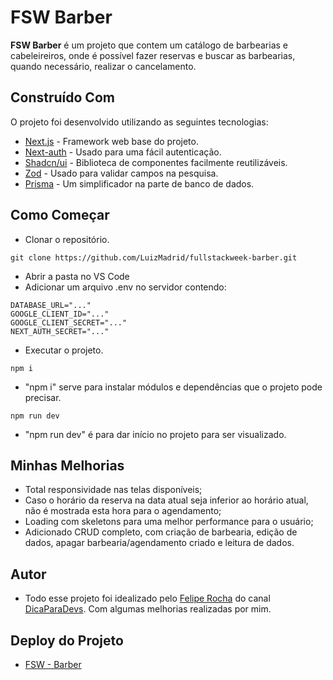 # FSW Barber

**FSW Barber** é um projeto que contem um catálogo de barbearias e cabeleireiros, onde é possível fazer reservas e buscar as barbearias, quando necessário, realizar o cancelamento.

## Construído Com

O projeto foi desenvolvido utilizando as seguintes tecnologias:

- [Next.js](https://nextjs.org/) - Framework web base do projeto.
- [Next-auth](https://next-auth.js.org/) - Usado para uma fácil autenticação.
- [Shadcn/ui](https://ui.shadcn.com/) - Biblioteca de componentes facilmente reutilizáveis.
- [Zod](https://zod.dev/) - Usado para validar campos na pesquisa.
- [Prisma](https://www.prisma.io/) - Um simplificador na parte de banco de dados.

## Como Começar

- Clonar o repositório.

<pre><code>git clone https://github.com/LuizMadrid/fullstackweek-barber.git</code></pre>

- Abrir a pasta no VS Code
- Adicionar um arquivo .env no servidor contendo:
<pre><code>DATABASE_URL="..."
GOOGLE_CLIENT_ID="..."
GOOGLE_CLIENT_SECRET="..."
NEXT_AUTH_SECRET="..."
</code></pre>
  
- Executar o projeto.

<pre><code>npm i</code></pre>
- "npm i" serve para instalar módulos e dependências que o projeto pode precisar.
<pre><code>npm run dev </code></pre>
- "npm run dev" é para dar início no projeto para ser visualizado.

## Minhas Melhorias

- Total responsividade nas telas disponíveis;
- Caso o horário da reserva na data atual seja inferior ao horário atual, não é mostrada esta hora para o agendamento;
- Loading com skeletons para uma melhor performance para o usuário;
- Adicionado CRUD completo, com criação de barbearia, edição de dados, apagar barbearia/agendamento criado e leitura de dados.

## Autor

- Todo esse projeto foi idealizado pelo [Felipe Rocha](https://github.com/felipemotarocha) do canal [DicaParaDevs](https://www.youtube.com/@dicasparadevs). Com algumas melhorias realizadas por mim.

## Deploy do Projeto

- [FSW - Barber](https://fullstackweek-barber-sigma.vercel.app/)
